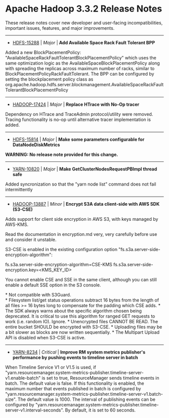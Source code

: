 
<!---
# Licensed to the Apache Software Foundation (ASF) under one
# or more contributor license agreements.  See the NOTICE file
# distributed with this work for additional information
# regarding copyright ownership.  The ASF licenses this file
# to you under the Apache License, Version 2.0 (the
# "License"); you may not use this file except in compliance
# with the License.  You may obtain a copy of the License at
#
#     http://www.apache.org/licenses/LICENSE-2.0
#
# Unless required by applicable law or agreed to in writing, software
# distributed under the License is distributed on an "AS IS" BASIS,
# WITHOUT WARRANTIES OR CONDITIONS OF ANY KIND, either express or implied.
# See the License for the specific language governing permissions and
# limitations under the License.
-->
# Apache Hadoop  3.3.2 Release Notes

These release notes cover new developer and user-facing incompatibilities, important issues, features, and major improvements.


---

* [HDFS-15288](https://issues.apache.org/jira/browse/HDFS-15288) | *Major* | **Add Available Space Rack Fault Tolerant BPP**

Added a new BlockPlacementPolicy: "AvailableSpaceRackFaultTolerantBlockPlacementPolicy" which uses the same optimization logic as the AvailableSpaceBlockPlacementPolicy along with spreading the replicas across maximum number of racks, similar to BlockPlacementPolicyRackFaultTolerant.
The BPP can be configured by setting the blockplacement policy class as org.apache.hadoop.hdfs.server.blockmanagement.AvailableSpaceRackFaultTolerantBlockPlacementPolicy


---

* [HADOOP-17424](https://issues.apache.org/jira/browse/HADOOP-17424) | *Major* | **Replace HTrace with No-Op tracer**

Dependency on HTrace and TraceAdmin protocol/utility were removed. Tracing functionality is no-op until alternative tracer implementation is added.


---

* [HDFS-15814](https://issues.apache.org/jira/browse/HDFS-15814) | *Major* | **Make some parameters configurable for DataNodeDiskMetrics**

**WARNING: No release note provided for this change.**


---

* [YARN-10820](https://issues.apache.org/jira/browse/YARN-10820) | *Major* | **Make GetClusterNodesRequestPBImpl thread safe**

Added syncronization so that the "yarn node list" command does not fail intermittently


---

* [HADOOP-13887](https://issues.apache.org/jira/browse/HADOOP-13887) | *Minor* | **Encrypt S3A data client-side with AWS SDK (S3-CSE)**

Adds support for client side encryption in AWS S3,
with keys managed by AWS-KMS.

Read the documentation in encryption.md very, very carefully before
use and consider it unstable.

S3-CSE is enabled in the existing configuration option
"fs.s3a.server-side-encryption-algorithm":

fs.s3a.server-side-encryption-algorithm=CSE-KMS
fs.s3a.server-side-encryption.key=\<KMS\_KEY\_ID\>

You cannot enable CSE and SSE in the same client, although
you can still enable a default SSE option in the S3 console.

\* Not compatible with S3Guard.   
\* Filesystem list/get status operations subtract 16 bytes from the length
  of all files \>= 16 bytes long to compensate for the padding which CSE
  adds.
\* The SDK always warns about the specific algorithm chosen being
  deprecated. It is critical to use this algorithm for ranged
  GET requests to work (i.e. random IO). Ignore.
\* Unencrypted files CANNOT BE READ.
  The entire bucket SHOULD be encrypted with S3-CSE.
\* Uploading files may be a bit slower as blocks are now
  written sequentially.
\* The Multipart Upload API is disabled when S3-CSE is active.


---

* [YARN-8234](https://issues.apache.org/jira/browse/YARN-8234) | *Critical* | **Improve RM system metrics publisher's performance by pushing events to timeline server in batch**

When Timeline Service V1 or V1.5 is used, if "yarn.resourcemanager.system-metrics-publisher.timeline-server-v1.enable-batch" is set to true, ResourceManager sends timeline events in batch. The default value is false. If this functionality is enabled, the maximum number that events published in batch is configured by "yarn.resourcemanager.system-metrics-publisher.timeline-server-v1.batch-size". The default value is 1000. The interval of publishing events can be configured by "yarn.resourcemanager.system-metrics-publisher.timeline-server-v1.interval-seconds". By default, it is set to 60 seconds.




